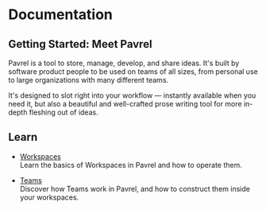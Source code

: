 # Documentation

## Getting Started: Meet Pavrel

Pavrel is a tool to store, manage, develop, and share ideas. It's built by software product people to be used on teams of all sizes, from personal use to large organizations with many different teams.

It's designed to slot right into your workflow — instantly available when you need it, but also a beautiful and well-crafted prose writing tool for more in-depth fleshing out of ideas.

## Learn

- [Workspaces](/docs/workspaces)  
Learn the basics of Workspaces in Pavrel and how to operate them.

- [Teams](/docs/teams)  
Discover how Teams work in Pavrel, and how to construct them inside your workspaces.
